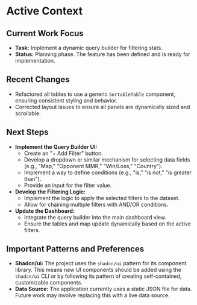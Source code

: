 # Active Context

## Current Work Focus

-   **Task:** Implement a dynamic query builder for filtering stats.
-   **Status:** Planning phase. The feature has been defined and is ready for implementation.

## Recent Changes

-   Refactored all tables to use a generic `SortableTable` component, ensuring consistent styling and behavior.
-   Corrected layout issues to ensure all panels are dynamically sized and scrollable.

## Next Steps

-   **Implement the Query Builder UI:**
    -   Create an "+ Add Filter" button.
    -   Develop a dropdown or similar mechanism for selecting data fields (e.g., "Map," "Opponent MMR," "Win/Loss," "Country").
    -   Implement a way to define conditions (e.g., "is," "is not," "is greater than").
    -   Provide an input for the filter value.
-   **Develop the Filtering Logic:**
    -   Implement the logic to apply the selected filters to the dataset.
    -   Allow for chaining multiple filters with AND/OR conditions.
-   **Update the Dashboard:**
    -   Integrate the query builder into the main dashboard view.
    -   Ensure the tables and map update dynamically based on the active filters.

## Important Patterns and Preferences

-   **Shadcn/ui:** The project uses the `shadcn/ui` pattern for its component library. This means new UI components should be added using the `shadcn/ui` CLI or by following its pattern of creating self-contained, customizable components.
-   **Data Source:** The application currently uses a static JSON file for data. Future work may involve replacing this with a live data source.
